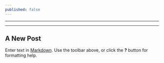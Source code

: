 ```yaml
---
published: false
---
```

---

---
## A New Post

Enter text in [Markdown](http://daringfireball.net/projects/markdown/). Use the toolbar above, or click the **?** button for formatting help.
